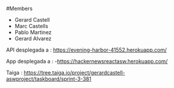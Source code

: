 #Members
- Gerard Castell
- Marc Castells
- Pablo Martinez
- Gerard Alvarez

API desplegada a :
https://evening-harbor-41552.herokuapp.com/

App desplegada a :
-https://hackernewsreactasw.herokuapp.com/

Taiga :
https://tree.taiga.io/project/gerardcastell-aswproject/taskboard/sprint-3-381

